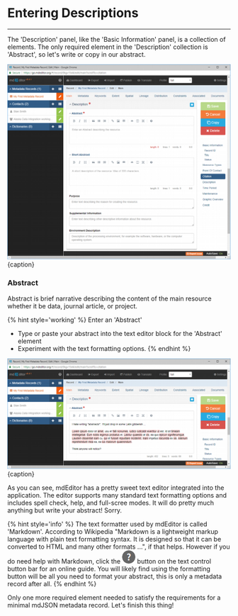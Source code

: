 # Entering Descriptions 
---

The 'Description' panel, like the 'Basic Information' panel, is a collection of elements.  The only required element in the 'Description' collection is 'Abstract', so let's write or copy in our abstract.   

![Editing Window - Main - Description Elements](/assets/get-started/edit-window-main-description-1.png){caption}

### Abstract  <i class="fa fa-asterisk required" title="Required"></i>

Abstract is brief narrative describing the content of the main resource whether it be data, journal article, or project.

{% hint style='working' %}
  Enter an 'Abstract'
  * Type or paste your abstract into the text editor block for the 'Abstract' element
  * Experiment with the text formatting options.
{% endhint %}

![Editing Window - Main - Description Elements](/assets/get-started/edit-window-main-description-2.png){caption}

As you can see, mdEditor has a pretty sweet text editor integrated into the application.  The editor supports many standard text formatting options and includes spell check, help, and full-scree modes.  It will do pretty much anything but write your abstract! Sorry.  

{% hint style='info' %}
  The text formatter used by mdEditor is called 'Markdown'.  According to Wikipedia "Markdown is a lightweight markup language with plain text formatting syntax. It is designed so that it can be converted to HTML and many other formats ...", if that helps.  However if you do need help with Markdown, click the ![](/assets/bullets/question-dark.png) button on the text control button bar for an online guide.  You will likely find using the formatting button will be all you need to format your abstract, this is only a metadata record after all.
{% endhint %}

Only one more required element needed to satisfy the requirements for a minimal mdJSON metadata record.  Let's finish this thing! 